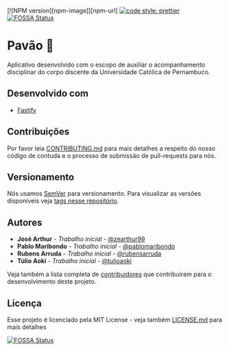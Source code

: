 [![NPM version][npm-image]][npm-url]
[![code style: prettier](https://img.shields.io/badge/code_style-prettier-ff69b4.svg?style=flat-square)](https://github.com/prettier/prettier)
[![FOSSA Status](https://app.fossa.com/api/projects/git%2Bgithub.com%2Fpablomaribondo%2Fpavao-server.svg?type=shield)](https://app.fossa.com/projects/git%2Bgithub.com%2Fpablomaribondo%2Fpavao-server?ref=badge_shield)

# Pavão 🦚

Aplicativo desenvolvido com o escopo de auxiliar o acompanhamento disciplinar do corpo discente da Universidade Católica de Pernambuco. 

## Desenvolvido com

* [Fastify](https://www.fastify.io/)

## Contribuições

Por favor leia [CONTRIBUTING.md](CONTRIBUTING.md) para mais detalhes a respeito do nosso código de contuda e o processo de submissão de pull-requests para nós.

## Versionamento

Nós usamos [SemVer](http://semver.org/) para versionamento. Para visualizar as versões disponíveis veja [tags nesse repositório](https://github.com/pablomaribondo/pavao-server/tags). 

## Autores

* **José Arthur** - *Trabalho inicial* - [@zearthur99](https://github.com/zearthur99)
* **Pablo Maribondo** - *Trabalho inicial* - [@pablomaribondo](https://github.com/pablomaribondo)
* **Rubens Arruda** - *Trabalho inicial* - [@rubensarruda](https://github.com/rubensarruda)
* **Túlio Aoki** - *Trabalho inicial* - [@tulioaoki](https://github.com/tulioaoki)

Veja também a lista completa de [contribuidores](https://github.com/pablomaribondo/pavao-server/contributors) que contribuiram para o desenvolvimento deste projeto.

## Licença

Esse projeto é licenciado pela MIT License - veja também [LICENSE.md](LICENSE.md) para mais detalhes

[![FOSSA Status](https://app.fossa.com/api/projects/git%2Bgithub.com%2Fpablomaribondo%2Fpavao-server.svg?type=large)](https://app.fossa.com/projects/git%2Bgithub.com%2Fpablomaribondo%2Fpavao-server?ref=badge_large)
